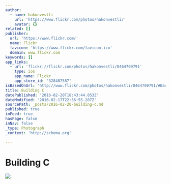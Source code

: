 ```yaml
---
author:
  - name: hakonvestli
    url: 'https://www.flickr.com/photos/hakonvestli/'
    avatar: {}
related: []
publisher:
  url: 'https://www.flickr.com/'
  name: Flickr
  favicon: 'https://www.flickr.com/favicon.ico'
  domain: www.flickr.com
keywords: []
app_links:
  - url: 'flickr://flickr.com/photos/hakonvestli/8464709791'
    type: ios
    app_name: Flickr
    app_store_id: '328407587'
isBasedOnUrl: 'http://www.flickr.com/photos/hakonvestli/8464709791/#Barcode'
title: Building C
datePublished: '2016-02-20T18:43:44.053Z'
dateModified: '2016-02-17T22:56:55.207Z'
sourcePath: _posts/2016-02-20-building-c.md
published: true
inFeed: true
hasPage: false
inNav: false
_type: Photograph
_context: 'http://schema.org'

---
```

# Building C
![](https://farm9.staticflickr.com/8375/8464709791_ca47e40600_b.jpg)
